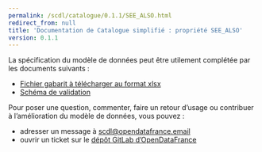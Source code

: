 ```yaml
---
permalink: /scdl/catalogue/0.1.1/SEE_ALSO.html
redirect_from: null
title: 'Documentation de Catalogue simplifié : propriété SEE_ALSO'
version: 0.1.1
---
```


La spécification du modèle de données peut être utilement complétée par les documents suivants :

* [Fichier gabarit à télécharger au format xlsx](https://scdl.opendatafrance.net/docs/templates/scdl-catalogue.xlsx)
* [Schéma de validation](https://git.opendatafrance.net/scdl/catalogue/blob/master/schema.json)

Pour poser une question, commenter, faire un retour d’usage ou contribuer à l’amélioration du modèle de données, vous pouvez :

* adresser un message à [scdl@opendatafrance.email](mailto:scdl@opendatafrance.email?subject=Catalogue%20simplifié)
* ouvrir un ticket sur le [dépôt GitLab d’OpenDataFrance](https://git.opendatafrance.net/scdl/catalogue/issues/new)